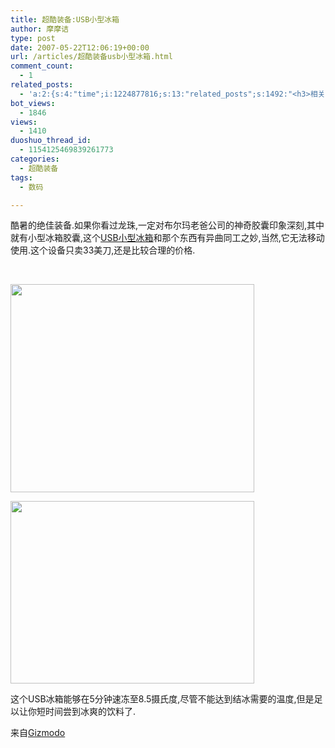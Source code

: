 ```yaml
---
title: 超酷装备:USB小型冰箱
author: 摩摩诘
type: post
date: 2007-05-22T12:06:19+00:00
url: /articles/超酷装备usb小型冰箱.html
comment_count:
  - 1
related_posts:
  - 'a:2:{s:4:"time";i:1224877816;s:13:"related_posts";s:1492:"<h3>相关日志</h3><ul class="related_post"><li><a href="http://www.digglife.cn/articles/first-look-ipod-nano.html" title="iPod Nano初体验">iPod Nano初体验</a></li><li><a href="http://www.digglife.cn/articles/ipod-touchvx858vx878microsdminisd.html" title="与iPod touch一模一样的中国制多媒体播放机">与iPod touch一模一样的中国制多媒体播放机</a></li><li><a href="http://www.digglife.cn/articles/online-camera.html" title="4个在线大头贴制作网站">4个在线大头贴制作网站</a></li><li><a href="http://www.digglife.cn/articles/play-with-openmoko-phone.html" title="OpenMoko手机样机把玩报告.">OpenMoko手机样机把玩报告.</a></li><li><a href="http://www.digglife.cn/articles/ubuntu%e6%88%b4%e5%b0%94%e5%85%ac%e5%b8%83%e9%a2%84%e8%a3%85ubuntu%e7%b3%bb%e7%bb%9f%e7%9a%84%e6%8a%80%e6%9c%af%e7%bb%86%e8%8a%82.html" title="Ubuntu:戴尔公布预装Ubuntu系统的技术细节">Ubuntu:戴尔公布预装Ubuntu系统的技术细节</a></li><li><a href="http://www.digglife.cn/articles/%e4%b8%8b%e4%b8%80%e4%bb%a3ipod%e4%b8%93%e5%88%a9%e5%8f%91%e5%b8%83%e8%a7%a6%e6%91%b8%e6%9d%bf%e5%9c%a8%e8%83%8c%e5%90%8e.html" title="下一代iPod专利发布,触摸板在背后!!!">下一代iPod专利发布,触摸板在背后!!!</a></li><li><a href="http://www.digglife.cn/articles/%e9%ad%85%e6%97%8fmeizu%e5%8f%91%e5%b8%83music-card-2gb4gb8gb.html" title="魅族Meizu发布Music Card 2GB/4GB/8GB">魅族Meizu发布Music Card 2GB/4GB/8GB</a></li></ul>";}'
bot_views:
  - 1846
views:
  - 1410
duoshuo_thread_id:
  - 1154125469839261773
categories:
  - 超酷装备
tags:
  - 数码

---
```

酷暑的绝佳装备.如果你看过龙珠,一定对布尔玛老爸公司的神奇胶囊印象深刻,其中就有小型冰箱胶囊,这个<a href="http://usb.brando.com.hk/prod_detail.php?prod_id=00286" target="_blank">USB小型冰箱</a>和那个东西有异曲同工之妙,当然,它无法移动使用.这个设备只卖33美刀,还是比较合理的价格. 

&nbsp; 

<a href="https://www.digglife.net/wp-content/uploads/3/379/2007/05/windowslivewriterusb-11a20usbfridge-141.jpg" atomicselection="true"><img style="border-right: 0px; border-top: 0px; border-left: 0px; border-bottom: 0px" height="333" src="https://www.digglife.net/wp-content/uploads/3/379/2007/05/windowslivewriterusb-11a20usbfridge-1-thumb2.jpg" width="390" border="0" /></a> 

<a href="https://www.digglife.net/wp-content/uploads/3/379/2007/05/windowslivewriterusb-11a20usbfridge-22.jpg" atomicselection="true"><img style="border-right: 0px; border-top: 0px; border-left: 0px; border-bottom: 0px" height="292" src="https://www.digglife.net/wp-content/uploads/3/379/2007/05/windowslivewriterusb-11a20usbfridge-2-thumb.jpg" width="390" border="0" /></a> 

这个USB冰箱能够在5分钟速冻至8.5摄氏度,尽管不能达到结冰需要的温度,但是足以让你短时间尝到冰爽的饮料了. 

来自<a href="http://www.techeblog.com/" target="_blank">Gizmodo</a>
